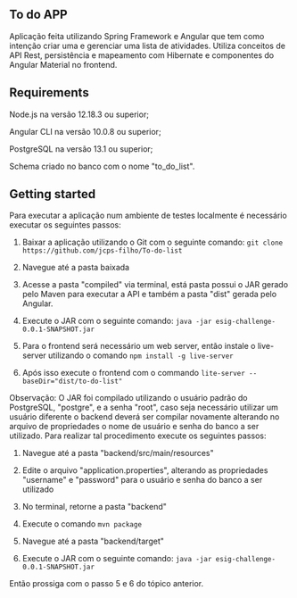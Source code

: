 ## To do APP

Aplicação feita utilizando Spring Framework e Angular que tem como intenção criar uma e gerenciar uma lista de atividades. Utiliza conceitos de API Rest, 
persistência e mapeamento com Hibernate e componentes do Angular Material no frontend.

## Requirements

Node.js na versão 12.18.3 ou superior;

Angular CLI na versão 10.0.8 ou superior;

PostgreSQL na versão 13.1 ou superior;

Schema criado no banco com o nome "to_do_list".

## Getting started

Para executar a aplicação num ambiente de testes localmente é necessário executar os seguintes passos: 

1. Baixar a aplicação utilizando o Git com o seguinte comando: ```git clone https://github.com/jcps-filho/To-do-list```

2. Navegue até a pasta baixada

3. Acesse a pasta "compiled" via terminal, está pasta possui o JAR gerado pelo Maven para executar a API e também a pasta "dist" gerada pelo Angular.

4. Execute o JAR com o seguinte comando: ```java -jar esig-challenge-0.0.1-SNAPSHOT.jar```

5. Para o frontend será necessário um web server, então instale o live-server utilizando o comando ```npm install -g live-server```

6. Após isso execute o frontend com o commando ```lite-server --baseDir="dist/to-do-list"```

Observação: O JAR foi compilado utilizando o usuário padrão do PostgreSQL, "postgre", e a senha "root", caso seja necessário utilizar um usuário diferente o backend deverá ser compilar novamente alterando no arquivo de propriedades o nome de usuário e senha do banco a ser utilizado. Para realizar tal procedimento execute os seguintes passos:

1. Navegue até a pasta "backend/src/main/resources"

2. Edite o arquivo "application.properties", alterando as propriedades "username" e "password" para o usuário e senha do banco a ser utilizado

3. No terminal, retorne a pasta "backend"

4. Execute o comando ```mvn package```

5. Navegue até a pasta "backend/target"

6. Execute o JAR com o seguinte comando: ```java -jar esig-challenge-0.0.1-SNAPSHOT.jar```

Então prossiga com o passo 5 e 6 do tópico anterior.
